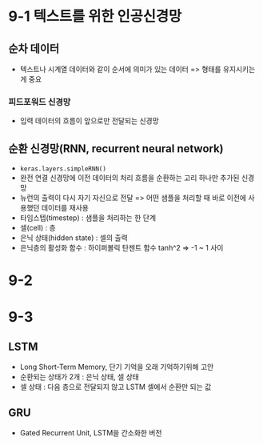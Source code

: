 # 9-1 텍스트를 위한 인공신경망
## 순차 데이터
- 텍스트나 시계열 데이터와 같이 순서에 의미가 있는 데이터 => 형태를 유지시키는게 중요

### 피드포워드 신경망
- 입력 데이터의 흐름이 앞으로만 전달되는 신경망

## 순환 신경망(RNN, recurrent neural network)
- `keras.layers.simpleRNN()`
- 완전 연결 신경망에 이전 데이터의 처리 흐름을 순환하는 고리 하나만 추가된 신경망
- 뉴런의 출력이 다시 자기 자신으로 전달 => 어떤 샘플을 처리할 때 바로 이전에 사용했던 데이터를 재사용
- 타임스텝(timestep) : 샘플을 처리하는 한 단계
- 셀(cell) : 층
- 은닉 상태(hidden state) : 셀의 출력
- 은닉층의 활성화 함수 : 하이퍼볼릭 탄젠트 함수 tanh^2 => -1 ~ 1 사이

# 9-2

# 9-3
## LSTM
- Long Short-Term Memory, 단기 기억을 오래 기억하기위해 고안
- 순환되는 상태가 2개 : 은닉 상태, 셀 상태
- 셀 상태 : 다음 층으로 전달되지 않고 LSTM 셀에서 순환만 되는 값
## GRU
- Gated Recurrent Unit, LSTM을 간소화한 버전